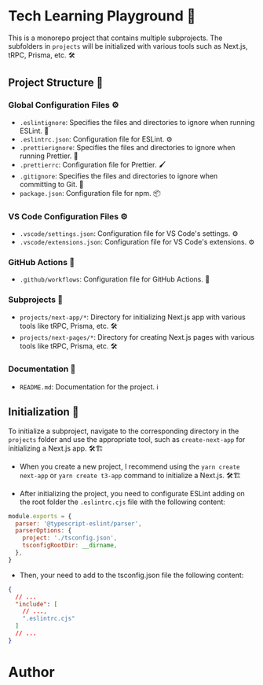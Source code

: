 # Tech Learning Playground 🚀

This is a monorepo project that contains multiple subprojects. The subfolders in `projects` will be initialized with various tools such as Next.js, tRPC, Prisma, etc. 🛠️

## Project Structure 📁

### Global Configuration Files ⚙️

- `.eslintignore`: Specifies the files and directories to ignore when running ESLint. 🚫
- `.eslintrc.json`: Configuration file for ESLint. ⚙️
- `.prettierignore`: Specifies the files and directories to ignore when running Prettier. 🧹
- `.prettierrc`: Configuration file for Prettier. 🖌️
- `.gitignore`: Specifies the files and directories to ignore when committing to Git. 🙈
- `package.json`: Configuration file for npm. 📦

### VS Code Configuration Files ⚙️

- `.vscode/settings.json`: Configuration file for VS Code's settings. ⚙️
- `.vscode/extensions.json`: Configuration file for VS Code's extensions. ⚙️

### GitHub Actions 🚀

- `.github/workflows`: Configuration file for GitHub Actions. 🤖

### Subprojects 📂

- `projects/next-app/*`: Directory for initializing Next.js app with various tools like tRPC, Prisma, etc. 🛠️
- `projects/next-pages/*`: Directory for creating Next.js pages with various tools like tRPC, Prisma, etc. 🛠️

### Documentation 📖

- `README.md`: Documentation for the project. ℹ️

## Initialization 🚀

To initialize a subproject, navigate to the corresponding directory in the `projects` folder and use the appropriate tool, such as `create-next-app` for initializing a Next.js app. 🛠️🏗️

- When you create a new project, I recommend using the `yarn create next-app` or `yarn create t3-app` command to initialize a Next.js. 🛠️🏗️
<!-- Configure Eslint -->
- After initializing the project, you need to configurate ESLint adding on the root folder the `.eslintrc.cjs` file with the following content:

```js
module.exports = {
  parser: '@typescript-eslint/parser',
  parserOptions: {
    project: './tsconfig.json',
    tsconfigRootDir: __dirname,
  },
}
```

- Then, your need to add to the tsconfig.json file the following content:

```json
{
  // ...
  "include": [
    // ...,
    ".eslintrc.cjs"
  ]
  // ...
}
```

# Author

<!-- 👤 **Luis Osio Chico** -->
